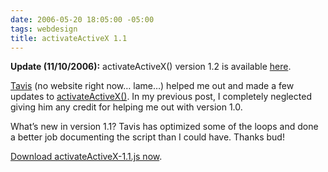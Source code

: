 ```yaml
---
date: 2006-05-20 18:05:00 -05:00
tags: webdesign
title: activateActiveX 1.1
---
```


**Update (11/10/2006):** activateActiveX() version 1.2 is available [here](http://sixtwothree.org/blog/archives/2006/11/10/activateactivex-12/).

[Tavis](http://www.tavistucker.com/) (no website right now… lame…) helped me out and made a few updates to [activateActiveX()](http://sixtwothree.org/blog/archives/2006/05/07/activateactivex-a-standards-based-solution-to-internet-explorers-active-content-woes/). In my previous post, I completely neglected giving him any credit for helping me out with version 1.0.

What’s new in version 1.1? Tavis has optimized some of the loops and done a better job documenting the script than I could have. Thanks bud!

[Download activateActiveX-1.1.js now](/files/activateActiveX-1.1.js).